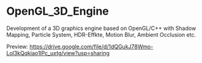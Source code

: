# OpenGL_3D_Engine

Development of a 3D graphics engine based on OpenGL/C++ with Shadow Mapping, Particle System, HDR-Effkte, Motion Blur, Ambient Occlusion etc.

Preview: https://drive.google.com/file/d/1dQGukJ78Wmo-Lol3kQqkiao1lPc_uxtg/view?usp=sharing

